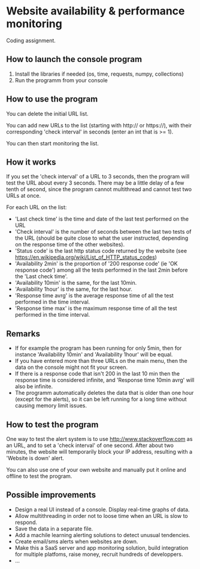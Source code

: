 # Website availability & performance monitoring
Coding assignment.

## How to launch the console program

1. Install the libraries if needed (os, time, requests, numpy, collections)
1. Run the programm from your console

## How to use the program

You can delete the initial URL list.

You can add new URLs to the list (starting with http:// or https://), with their corresponding 'check interval' in seconds (enter an int that is >= 1).

You can then start monitoring the list.

## How it works

If you set the 'check interval' of a URL to 3 seconds, then the program will test the URL about every 3 seconds. There may be a little delay of a few tenth of second, since the program cannot multithread and cannot test two URLs at once.

For each URL on the list:
* 'Last check time' is the time and date of the last test performed on the URL
* 'Check interval' is the number of seconds between the last two tests of the URL (should be quite close to what the user instructed, depending on the response time of the other websites).
* 'Status code' is the last http status code returned by the website (see https://en.wikipedia.org/wiki/List_of_HTTP_status_codes)
* 'Availability 2min' is the proportion of '200 response code' (ie 'OK response code') among all the tests performed in the last 2min before the 'Last check time'.
* 'Availability 10min' is the same, for the last 10min.
* 'Availability 1hour' is the same, for the last hour.
* 'Response time avrg' is the average response time of all the test performed in the time interval.
* 'Response time max' is the maximum response time of all the test performed in the time interval.

## Remarks
* If for example the program has been running for only 5min, then for instance 'Availability 10min' and 'Availability 1hour' will be equal.
* If you have entered more than three URLs on the main menu, then the data on the console might not fit your screen.
* If there is a response code that isn't 200 in the last 10 min then the response time is considered infinite, and 'Response time 10min avrg' will also be infinite.
* The programm automatically deletes the data that is older than one hour (except for the alerts), so it can be left running for a long time without causing memory limit issues.


## How to test the program

One way to test the alert system is to use http://www.stackoverflow.com as an URL, and to set a 'check interval' of one second. After about two minutes, the website will temporarily block your IP address, resulting with a 'Website is down' alert.

You can also use one of your own website and manually put it online and offline to test the program.


## Possible improvements

* Design a real UI instead of a console. Display real-time graphs of data.
* Allow multithreading in order not to loose time when an URL is slow to respond.
* Save the data in a separate file.
* Add a machile learning alerting solutions to detect unusual tendencies.
* Create email/sms alerts when websites are down.
* Make this a SaaS server and app monitoring solution, build integration for multiple platfoms, raise money, recruit hundreds of developpers.
* ...
